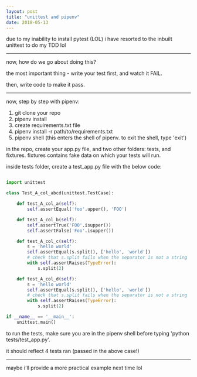 ```yaml
---
layout: post
title: "unittest and pipenv"
date: 2018-05-13
---
```


due to my inability to install pytest (LOL) i have resorted to the inbuilt unittest to do my TDD lol

---

now, how do we go about doing this?

the most important thing - write your test first, and watch it FAIL.

then, write code to make it pass.

---


now, step by step with pipenv:
1) git clone your repo
2) pipenv install
3) create requirements.txt file
4) pipenv install -r path/to/requirements.txt
5) pipenv shell (this enters the shell of pipenv. to exit the shell, type 'exit')

in the repo, create your app.py file, and two other folders: tests, and fixtures. fixtures contains fake data on which your tests will run.

inside tests folder, create a test_app.py file with the below code:

```python

import unittest

class Test_A_col_abcd(unittest.TestCase):

    def test_A_col_a(self):
        self.assertEqual('foo'.upper(), 'FOO')

    def test_A_col_b(self):
        self.assertTrue('FOO'.isupper())
        self.assertFalse('Foo'.isupper())

    def test_A_col_c(self):
        s = 'hello world'
        self.assertEqual(s.split(), ['hello', 'world'])
        # check that s.split fails when the separator is not a string
        with self.assertRaises(TypeError):
            s.split(2)

    def test_A_col_d(self):
        s = 'hello world'
        self.assertEqual(s.split(), ['hello', 'world'])
        # check that s.split fails when the separator is not a string
        with self.assertRaises(TypeError):
            s.split(2)

if __name__ == '__main__':
    unittest.main()

```

to run the tests, make sure you are in the pipenv shell before typing 'python tests/test_app.py'.

it should reflect 4 tests ran (passed in the above case!)

---

maybe i'll provide a more practical example next time lol
